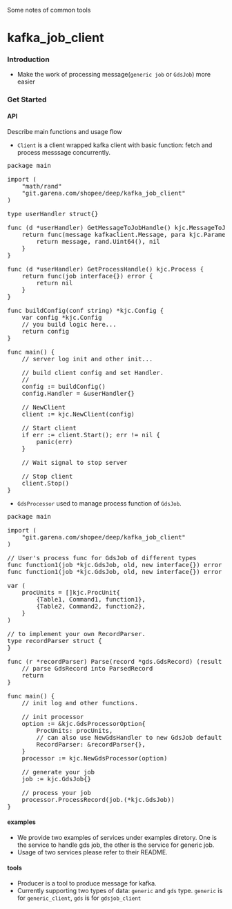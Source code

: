 Some notes of common tools
# kafka_job_client

### Introduction
- Make the work of processing message(`generic job` or `GdsJob`) more easier

### Get Started

#### API
Describe main functions and usage flow

- `Client` is a client wrapped kafka client with basic function: fetch and process
   messsage concurrently.
<pre>
package main

import (
	"math/rand"
	"git.garena.com/shopee/deep/kafka_job_client"
)

type userHandler struct{}

func (d *userHandler) GetMessageToJobHandle() kjc.MessageToJob {
	return func(message kafkaclient.Message, para kjc.Parameter) (interface{}, uint64, error) {
		return message, rand.Uint64(), nil
	}
}

func (d *userHandler) GetProcessHandle() kjc.Process {
	return func(job interface{}) error {
		return nil
	}
}

func buildConfig(conf string) *kjc.Config {
	var config *kjc.Config
	// you build logic here...
	return config
}

func main() {
	// server log init and other init...

	// build client config and set Handler.
	//
	config := buildConfig()
	config.Handler = &userHandler{}

	// NewClient
	client := kjc.NewClient(config)

	// Start client
	if err := client.Start(); err != nil {
		panic(err)
	}

	// Wait signal to stop server

	// Stop client
	client.Stop()
}
</pre>

- `GdsProcessor` used to manage process function of `GdsJob`.
<pre>
package main

import (
	"git.garena.com/shopee/deep/kafka_job_client"
)

// User's process func for GdsJob of different types
func function1(job *kjc.GdsJob, old, new interface{}) error { return nil }
func function1(job *kjc.GdsJob, old, new interface{}) error { return nil }

var (
	procUnits = []kjc.ProcUnit{
		{Table1, Command1, function1},
		{Table2, Command2, function2},
	}
)

// to implement your own RecordParser.
type recordParser struct {
}

func (r *recordParser) Parse(record *gds.GdsRecord) (result *kjc.ParsedRecord, err error) {
	// parse GdsRecord into ParsedRecord
	return
}

func main() {
	// init log and other functions.

	// init processor
	option := &kjc.GdsProcessorOption{
		ProcUnits: procUnits,
		// can also use NewGdsHandler to new GdsJob default parser.
		RecordParser: &recordParser{},
	}
	processor := kjc.NewGdsProcessor(option)

	// generate your job
	job := kjc.GdsJob{}

	// process your job
	processor.ProcessRecord(job.(*kjc.GdsJob))
}
</pre>

#### examples
- We provide two examples of services under examples diretory.
  One is the service to handle gds job, the other is the service for generic job.
- Usage of two services please refer to their README.

#### tools
- Producer is a tool to produce message for kafka.
- Currently supporting two types of data: `generic` and `gds` type.
  `generic` is for `generic_client`, `gds` is for `gdsjob_client`
